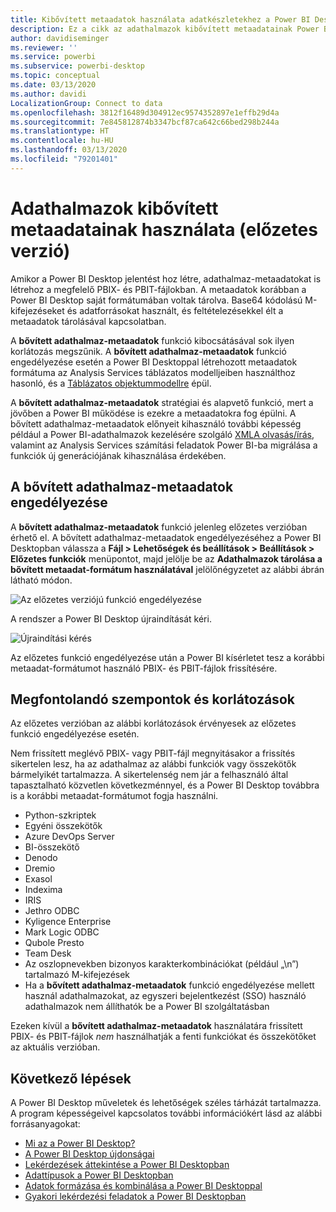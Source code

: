 ```yaml
---
title: Kibővített metaadatok használata adatkészletekhez a Power BI Desktopban (előzetes verzió)
description: Ez a cikk az adathalmazok kibővített metaadatainak Power BI-beli használatát ismerteti.
author: davidiseminger
ms.reviewer: ''
ms.service: powerbi
ms.subservice: powerbi-desktop
ms.topic: conceptual
ms.date: 03/13/2020
ms.author: davidi
LocalizationGroup: Connect to data
ms.openlocfilehash: 3812f16489d304912ec9574352897e1effb29d4a
ms.sourcegitcommit: 7e845812874b3347bcf87ca642c66bed298b244a
ms.translationtype: HT
ms.contentlocale: hu-HU
ms.lasthandoff: 03/13/2020
ms.locfileid: "79201401"
---
```

# <a name="using-enhanced-dataset-metadata-preview"></a>Adathalmazok kibővített metaadatainak használata (előzetes verzió)

Amikor a Power BI Desktop jelentést hoz létre, adathalmaz-metaadatokat is létrehoz a megfelelő PBIX- és PBIT-fájlokban. A metaadatok korábban a Power BI Desktop saját formátumában voltak tárolva. Base64 kódolású M-kifejezéseket és adatforrásokat használt, és feltételezésekkel élt a metaadatok tárolásával kapcsolatban.

A **bővített adathalmaz-metaadatok** funkció kibocsátásával sok ilyen korlátozás megszűnik. A **bővített adathalmaz-metaadatok** funkció engedélyezése esetén a Power BI Desktoppal létrehozott metaadatok formátuma az Analysis Services táblázatos modelljeiben használthoz hasonló, és a [Táblázatos objektummodellre](https://docs.microsoft.com/bi-reference/tom/introduction-to-the-tabular-object-model-tom-in-analysis-services-amo) épül.


A **bővített adathalmaz-metaadatok** stratégiai és alapvető funkció, mert a jövőben a Power BI működése is ezekre a metaadatokra fog épülni. A bővített adathalmaz-metaadatok előnyeit kihasználó további képesség például a Power BI-adathalmazok kezelésére szolgáló [XMLA olvasás/írás](https://docs.microsoft.com/power-platform-release-plan/2019wave2/business-intelligence/xmla-readwrite), valamint az Analysis Services számítási feladatok Power BI-ba migrálása a funkciók új generációjának kihasználása érdekében.

## <a name="enable-enhanced-dataset-metadata"></a>A bővített adathalmaz-metaadatok engedélyezése

A **bővített adathalmaz-metaadatok** funkció jelenleg előzetes verzióban érhető el. A bővített adathalmaz-metaadatok engedélyezéséhez a Power BI Desktopban válassza a **Fájl > Lehetőségek és beállítások > Beállítások > Előzetes funkciók** menüpontot, majd jelölje be az **Adathalmazok tárolása a bővített metaadat-formátum használatával** jelölőnégyzetet az alábbi ábrán látható módon. 

![Az előzetes verziójú funkció engedélyezése](media/desktop-enhanced-dataset-metadata/enhanced-dataset-metadata-01.png)

A rendszer a Power BI Desktop újraindítását kéri.

![Újraindítási kérés](media/desktop-enhanced-dataset-metadata/enhanced-dataset-metadata-02.png)

Az előzetes funkció engedélyezése után a Power BI kísérletet tesz a korábbi metaadat-formátumot használó PBIX- és PBIT-fájlok frissítésére. 

## <a name="considerations-and-limitations"></a>Megfontolandó szempontok és korlátozások

Az előzetes verzióban az alábbi korlátozások érvényesek az előzetes funkció engedélyezése esetén.

Nem frissített meglévő PBIX- vagy PBIT-fájl megnyitásakor a frissítés sikertelen lesz, ha az adathalmaz az alábbi funkciók vagy összekötők bármelyikét tartalmazza. A sikertelenség nem jár a felhasználó által tapasztalható közvetlen következménnyel, és a Power BI Desktop továbbra is a korábbi metaadat-formátumot fogja használni.

* Python-szkriptek
* Egyéni összekötők
* Azure DevOps Server
* BI-összekötő
* Denodo
* Dremio
* Exasol
* Indexima
* IRIS
* Jethro ODBC
* Kyligence Enterprise
* Mark Logic ODBC
* Qubole Presto
* Team Desk
* Az oszlopnevekben bizonyos karakterkombinációkat (például „\\n”) tartalmazó M-kifejezések
* Ha a **bővített adathalmaz-metaadatok** funkció engedélyezése mellett használ adathalmazokat, az egyszeri bejelentkezést (SSO) használó adathalmazok nem állíthatók be a Power BI szolgáltatásban

Ezeken kívül a **bővített adathalmaz-metaadatok** használatára frissített PBIX- és PBIT-fájlok *nem* használhatják a fenti funkciókat és összekötőket az aktuális verzióban.


## <a name="next-steps"></a>Következő lépések

A Power BI Desktop műveletek és lehetőségek széles tárházát tartalmazza. A program képességeivel kapcsolatos további információkért lásd az alábbi forrásanyagokat:

* [Mi az a Power BI Desktop?](desktop-what-is-desktop.md)
* [A Power BI Desktop újdonságai](desktop-latest-update.md)
* [Lekérdezések áttekintése a Power BI Desktopban](desktop-query-overview.md)
* [Adattípusok a Power BI Desktopban](desktop-data-types.md)
* [Adatok formázása és kombinálása a Power BI Desktoppal](desktop-shape-and-combine-data.md)
* [Gyakori lekérdezési feladatok a Power BI Desktopban](desktop-common-query-tasks.md)

